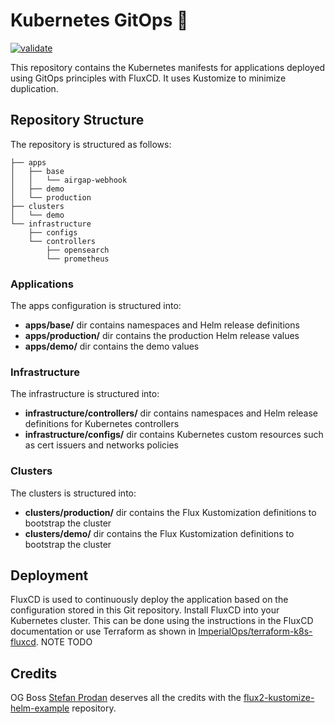 # Kubernetes GitOps :slightly_smiling_face:

[![validate](https://github.com/ImperialOps/gitops/workflows/validate/badge.svg)](https://github.com/ImperialOps/gitops/actions)

This repository contains the Kubernetes manifests for applications deployed using GitOps principles with FluxCD. It uses Kustomize to minimize duplication.

## Repository Structure

The repository is structured as follows:

```text
├── apps
│   ├── base
│   │   └── airgap-webhook
│   ├── demo
│   └── production
├── clusters
│   └── demo
└── infrastructure
    ├── configs
    └── controllers
        ├── opensearch
        └── prometheus
```

### Applications

The apps configuration is structured into:

- **apps/base/** dir contains namespaces and Helm release definitions
- **apps/production/** dir contains the production Helm release values
- **apps/demo/** dir contains the demo values

### Infrastructure

The infrastructure is structured into:

- **infrastructure/controllers/** dir contains namespaces and Helm release definitions for Kubernetes controllers
- **infrastructure/configs/** dir contains Kubernetes custom resources such as cert issuers and networks policies

### Clusters

The clusters is structured into:

- **clusters/production/** dir contains the Flux Kustomization definitions to bootstrap the cluster
- **clusters/demo/** dir contains the Flux Kustomization definitions to bootstrap the cluster

## Deployment

FluxCD is used to continuously deploy the application based on the configuration stored in this Git repository.
Install FluxCD into your Kubernetes cluster. This can be done using the instructions in the FluxCD documentation or use Terraform as shown in [ImperialOps/terraform-k8s-fluxcd](https://github.com/ImperialOps/terraform-aws-eks). NOTE TODO

## Credits

OG Boss [Stefan Prodan](https://github.com/stefanprodan) deserves all the credits with the [flux2-kustomize-helm-example](https://github.com/fluxcd/flux2-kustomize-helm-example) repository.
